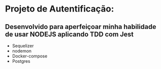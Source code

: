 # Projeto de Autentificação:
## Desenvolvido para aperfeiçoar minha habilidade de usar NODEJS aplicando TDD com Jest

- Sequelizer 
- nodemon 
- Docker-compose
- Postgres 
